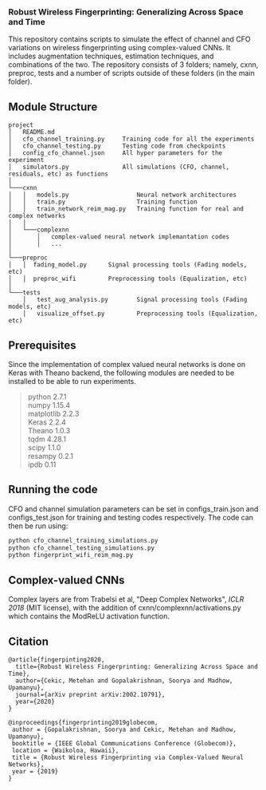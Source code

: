 ### Robust Wireless Fingerprinting: Generalizing Across Space and Time #

This repository contains scripts to simulate the effect of channel and CFO variations on wireless fingerprinting using complex-valued CNNs. It includes augmentation techniques, estimation techniques, and combinations of the two. The repository consists of 3 folders; namely, cxnn, preproc, tests and a number of scripts outside of these folders (in the main folder). 

## Module Structure #

```
project
│   README.md
│   cfo_channel_training.py     Training code for all the experiments
│   cfo_channel_testing.py      Testing code from checkpoints
│   config_cfo_channel.json     All hyper parameters for the experiment
│   simulators.py               All simulations (CFO, channel, residuals, etc) as functions
│
└───cxnn
│   │   models.py                   Neural network architectures
│   │   train.py                    Training function
│   │   train_network_reim_mag.py   Training function for real and complex networks
│   │ 
│   └───complexnn
│       │   complex-valued neural network implemantation codes
│       │   ...
│   
└───preproc   
│   │  fading_model.py      Signal processing tools (Fading models, etc)   
│   │  preproc_wifi         Preprocessing tools (Equalization, etc)
│
└───tests
    │   test_aug_analysis.py        Signal processing tools (Fading models, etc)   
    │   visualize_offset.py         Preprocessing tools (Equalization, etc)   
```

## Prerequisites #

Since the implementation of complex valued neural networks is done on Keras with Theano backend, the following modules are needed to be installed to be able to run experiments.

> python                    2.7.1\
> numpy                     1.15.4\
> matplotlib                2.2.3\
> Keras                     2.2.4\
> Theano                    1.0.3\
> tqdm                      4.28.1\
> scipy                     1.1.0\
> resampy                   0.2.1\
> ipdb                      0.11 

## Running the code #


CFO and channel simulation parameters can be set in configs_train.json and configs_test.json for training and testing codes respectively. The code can then be run using: 


```bash
python cfo_channel_training_simulations.py
python cfo_channel_testing_simulations.py
python fingerprint_wifi_reim_mag.py
```

## Complex-valued CNNs

Complex layers are from Trabelsi et al, "Deep Complex Networks", *ICLR 2018* (MIT license), with the addition of cxnn/complexnn/activations.py which contains the ModReLU activation function.

## Citation

```
@article{fingerpinting2020,
  title={Robust Wireless Fingerprinting: Generalizing Across Space and Time},
  author={Cekic, Metehan and Gopalakrishnan, Soorya and Madhow, Upamanyu},
  journal={arXiv preprint arXiv:2002.10791},
  year={2020}
}
```

```
@inproceedings{fingerprinting2019globecom,
 author = {Gopalakrishnan, Soorya and Cekic, Metehan and Madhow, Upamanyu},
 booktitle = {IEEE Global Communications Conference (Globecom)},
 location = {Waikoloa, Hawaii},
 title = {Robust Wireless Fingerprinting via Complex-Valued Neural Networks},
 year = {2019}
}
```
